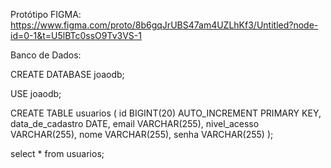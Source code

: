 Protótipo FIGMA:
https://www.figma.com/proto/8b6gqJrUBS47am4UZLhKf3/Untitled?node-id=0-1&t=U5lBTc0ssO9Tv3VS-1


Banco de Dados:

CREATE DATABASE joaodb;

USE joaodb;

CREATE TABLE usuarios (
    id BIGINT(20) AUTO_INCREMENT PRIMARY KEY,
    data_de_cadastro DATE,
    email VARCHAR(255),
    nivel_acesso VARCHAR(255),
    nome VARCHAR(255),
    senha VARCHAR(255)
);

select * from usuarios;
